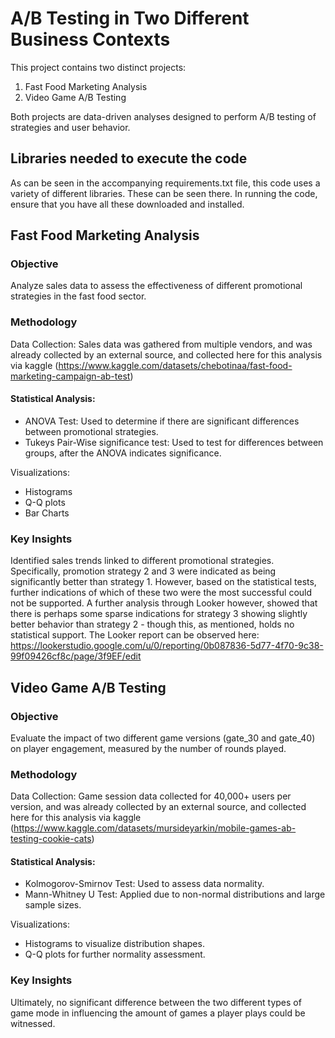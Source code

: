 # A/B Testing in Two Different Business Contexts

This project contains two distinct projects:

1. Fast Food Marketing Analysis
2. Video Game A/B Testing

Both projects are data-driven analyses designed to perform A/B testing of strategies and user behavior.

## Libraries needed to execute the code

As can be seen in the accompanying requirements.txt file, this code uses a variety of different libraries. These can be seen there. In running the code, ensure that you have all these downloaded and installed.


## Fast Food Marketing Analysis

### Objective

Analyze sales data to assess the effectiveness of different promotional strategies in the fast food sector.

### Methodology

Data Collection: Sales data was gathered from multiple vendors, and was already collected by an external source, and collected here for this analysis via kaggle (https://www.kaggle.com/datasets/chebotinaa/fast-food-marketing-campaign-ab-test)

#### Statistical Analysis:

- ANOVA Test: Used to determine if there are significant differences between promotional strategies.
- Tukeys Pair-Wise significance test: Used to test for differences between groups, after the ANOVA indicates significance.

Visualizations: 
- Histograms
- Q-Q plots
- Bar Charts

### Key Insights

Identified sales trends linked to different promotional strategies. Specifically, promotion strategy 2 and 3 were indicated as being significantly better than strategy 1. However, based on the statistical tests, further indications of which of these two were the most successful could not be supported. A further analysis through Looker however, showed that there is perhaps some sparse indications for strategy 3 showing slightly better behavior than strategy 2 - though this, as mentioned, holds no statistical support. The Looker report can be observed here: https://lookerstudio.google.com/u/0/reporting/0b087836-5d77-4f70-9c38-99f09426cf8c/page/3f9EF/edit

## Video Game A/B Testing

### Objective

Evaluate the impact of two different game versions (gate_30 and gate_40) on player engagement, measured by the number of rounds played.

### Methodology

Data Collection: Game session data collected for 40,000+ users per version, and was already collected by an external source, and collected here for this analysis via kaggle (https://www.kaggle.com/datasets/mursideyarkin/mobile-games-ab-testing-cookie-cats)

#### Statistical Analysis:

- Kolmogorov-Smirnov Test: Used to assess data normality.
- Mann-Whitney U Test: Applied due to non-normal distributions and large sample sizes.

Visualizations:
- Histograms to visualize distribution shapes.
- Q-Q plots for further normality assessment.

### Key Insights

Ultimately, no significant difference between the two different types of game mode in influencing the amount of games a player plays could be witnessed.